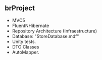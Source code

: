 
brProject
---------------------------------------------

* MVC5
* FluentNHibernate
* Repository Architecture (Infraestructure)
* Database: "StoreDatabase.mdf"
* Unity tests.
* DTO Classes
* AutoMapper.
